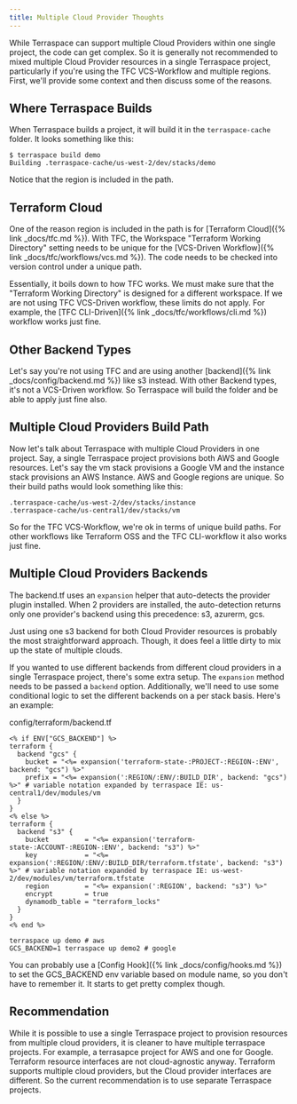 ```yaml
---
title: Multiple Cloud Provider Thoughts
---
```


While Terraspace can support multiple Cloud Providers within one single project, the code can get complex.  So it is generally not recommended to mixed multiple Cloud Provider resources in a single Terraspace project, particularly if you're using the TFC VCS-Workflow and multiple regions.  First, we'll provide some context and then discuss some of the reasons.

## Where Terraspace Builds

When Terraspace builds a project, it will build it in the `terraspace-cache` folder. It looks something like this:

    $ terraspace build demo
    Building .terraspace-cache/us-west-2/dev/stacks/demo

Notice that the region is included in the path.

## Terraform Cloud

One of the reason region is included in the path is for [Terraform Cloud]({% link _docs/tfc.md %}). With TFC, the Workspace "Terraform Working Directory" setting needs to be unique for the [VCS-Driven Workflow]({% link _docs/tfc/workflows/vcs.md %}). The code needs to be checked into version control under a unique path.

Essentially, it boils down to how TFC works. We must make sure that the "Terraform Working Directory" is designed for a different workspace. If we are not using TFC VCS-Driven workflow, these limits do not apply.  For example, the [TFC CLI-Driven]({% link _docs/tfc/workflows/cli.md %}) workflow works just fine.

## Other Backend Types

Let's say you're not using TFC and are using another [backend]({% link _docs/config/backend.md %}) like s3 instead. With other Backend types, it's not a VCS-Driven workflow. So Terraspace will build the folder and be able to apply just fine also.

## Multiple Cloud Providers Build Path

Now let's talk about Terraspace with multiple Cloud Providers in one project. Say, a single Terraspace project provisions both AWS and Google resources. Let's say the vm stack provisions a Google VM and the instance stack provisions an AWS Instance.  AWS and Google regions are unique. So their build paths would look something like this:

    .terraspace-cache/us-west-2/dev/stacks/instance
    .terraspace-cache/us-central1/dev/stacks/vm

So for the TFC VCS-Workflow, we're ok in terms of unique build paths. For other workflows like Terraform OSS and the TFC CLI-workflow it also works just fine.

## Multiple Cloud Providers Backends

The backend.tf uses an `expansion` helper that auto-detects the provider plugin installed.  When 2 providers are installed, the auto-detection returns only one provider's backend using this precedence: s3, azurerm, gcs.

Just using one s3 backend for both Cloud Provider resources is probably the most straightforward approach.  Though, it does feel a little dirty to mix up the state of multiple clouds.

If you wanted to use different backends from different cloud providers in a single Terraspace project, there's some extra setup. The `expansion` method needs to be passed a `backend` option. Additionally, we'll need to use some conditional logic to set the different backends on a per stack basis. Here's an example:

config/terraform/backend.tf

```hcl
<% if ENV["GCS_BACKEND"] %>
terraform {
  backend "gcs" {
    bucket = "<%= expansion('terraform-state-:PROJECT-:REGION-:ENV', backend: "gcs") %>"
    prefix = "<%= expansion(':REGION/:ENV/:BUILD_DIR', backend: "gcs") %>" # variable notation expanded by terraspace IE: us-central1/dev/modules/vm
  }
}
<% else %>
terraform {
  backend "s3" {
    bucket         = "<%= expansion('terraform-state-:ACCOUNT-:REGION-:ENV', backend: "s3") %>"
    key            = "<%= expansion(':REGION/:ENV/:BUILD_DIR/terraform.tfstate', backend: "s3") %>" # variable notation expanded by terraspace IE: us-west-2/dev/modules/vm/terraform.tfstate
    region         = "<%= expansion(':REGION', backend: "s3") %>"
    encrypt        = true
    dynamodb_table = "terraform_locks"
  }
}
<% end %>
```

    terraspace up demo # aws
    GCS_BACKEND=1 terraspace up demo2 # google

You can probably use a [Config Hook]({% link _docs/config/hooks.md %}) to set the GCS_BACKEND env variable based on module name, so you don't have to remember it. It starts to get pretty complex though.

## Recommendation

While it is possible to use a single Terraspace project to provision resources from multiple cloud providers, it is cleaner to have multiple terraspace projects. For example, a terrasapce project for AWS and one for Google. Terraform resource interfaces are not cloud-agnostic anyway. Terraform supports multiple cloud providers, but the Cloud provider interfaces are different.  So the current recommendation is to use separate Terraspace projects.
